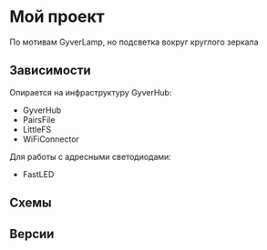 # Мой проект
По мотивам GyverLamp, но подсветка вокруг круглого зеркала

## Зависимости
Опирается на инфраструктуру GyverHub:
* GyverHub
* PairsFile
* LittleFS
* WiFiConnector

Для работы с адресными светодиодами:
* FastLED

## Схемы

## Версии
